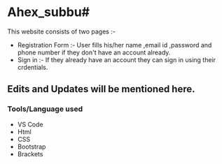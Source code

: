 # Ahex_subbu#

This website consists of two pages :- 

- Registration Form :- User fills his/her name ,email id ,password and phone number if they don't have an account already.
- Sign in           :- If they already have an account they can sign in using their crdentials.


## Edits and Updates will be mentioned here.

### Tools/Language used
- VS Code
- Html
- CSS
- Bootstrap
- Brackets
